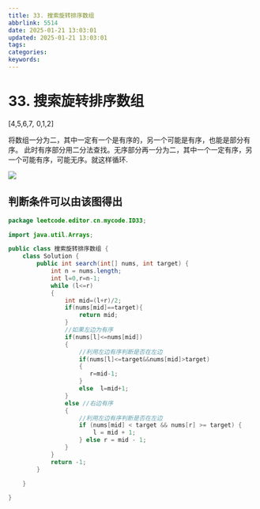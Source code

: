 ```yaml
---
title: 33. 搜索旋转排序数组
abbrlink: 5514
date: 2025-01-21 13:03:01
updated: 2025-01-21 13:03:01
tags:
categories:
keywords:
---
```

# 33. 搜索旋转排序数组

\[4,5,6,&#x37;*,&#x20;*&#x20;    0,1,2]

将数组一分为二，其中一定有一个是有序的，另一个可能是有序，也能是部分有序。 此时有序部分用二分法查找。无序部分再一分为二，其中一个一定有序，另一个可能有序，可能无序。就这样循环.

![](image1.png)

## 判断条件可以由该图得出

```java
package leetcode.editor.cn.mycode.ID33;

import java.util.Arrays;

public class 搜索旋转排序数组 {
    class Solution {
        public int search(int[] nums, int target) {
            int n = nums.length;
            int l=0,r=n-1;
            while (l<=r)
            {     
                int mid=(l+r)/2;
                if(nums[mid]==target){
                    return mid;
                }
                //如果左边为有序
                if(nums[l]<=nums[mid])
                {
                    //利用左边有序判断是否在左边
                    if(nums[l]<=target&&nums[mid]>target)
                    {
                       r=mid-1;
                    }
                    else  l=mid+1;
                }
                else //右边有序
                {
                    //利用左边有序判断是否在左边
                    if (nums[mid] < target && nums[r] >= target) {
                        l = mid + 1;
                    } else r = mid - 1;
                }
            }
            return -1;
        }

    }

}

```
